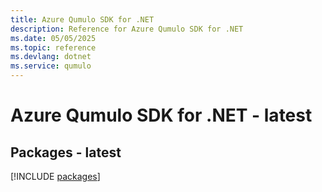 ```yaml
---
title: Azure Qumulo SDK for .NET
description: Reference for Azure Qumulo SDK for .NET
ms.date: 05/05/2025
ms.topic: reference
ms.devlang: dotnet
ms.service: qumulo
---
```

# Azure Qumulo SDK for .NET - latest
## Packages - latest
[!INCLUDE [packages](qumulo-index.md)]